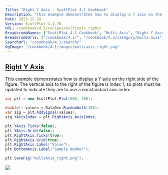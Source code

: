 ```yaml
---
Title: "Right Y Axis - ScottPlot 4.1 Cookbook"
Description: "This example demonstrates how to display a Y axis on the right side of the figure. The vertical axis to the right of the figure is index 1, so plots must be updated to indicate they are to use a nonstandard axis index."
Date: 2023-12-28
Version: ScottPlot 4.1.70
URL: /cookbook/4.1/recipes/multiaxis_right/
BreadcrumbNames: ["ScottPlot 4.1 Cookbook", "Multi-Axis", "Right Y Axis"]
BreadcrumbUrls: ["/cookbook/4.1/", "/cookbook/4.1/category/multi-axis", "/cookbook/4.1/recipes/multiaxis_right/"]
SearchUrl: "/cookbook/4.1/search/"
OgImage: "/cookbook/4.1/images/multiaxis_right.png"
---
```


<h2><a id='right-y-axis' href='/cookbook/4.1/recipes/multiaxis_right/'>Right Y Axis</a></h2>

This example demonstrates how to display a Y axis on the right side of the figure. The vertical axis to the right of the figure is index 1, so plots must be updated to indicate they are to use a nonstandard axis index.

```cs
var plt = new ScottPlot.Plot(600, 400);

double[] values = DataGen.RandomWalk(100);
var sig = plt.AddSignal(values);
sig.YAxisIndex = plt.RightAxis.AxisIndex;

plt.YAxis.Ticks(false);
plt.YAxis.Grid(false);
plt.RightAxis.Ticks(true);
plt.RightAxis.Grid(true);
plt.RightAxis.Label("Value");
plt.BottomAxis.Label("Sample Number");

plt.SaveFig("multiAxis_right.png");
```

<img src='../../images/multiaxis_right.png' class='d-block mx-auto my-5' />


